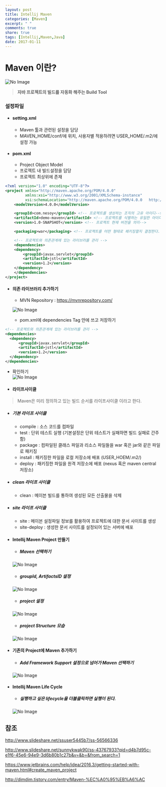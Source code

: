 ```yaml
---
layout: post
title: Intellij Maven
categories: [Maven]
excerpt: " "
comments: true
share: true
tags: [Intellij,Maven,Java]
date: 2017-01-11
---
```

# **Maven 이란?**
![No Image](/assets/posts/20170111/maven.PNG)

> **자바 프로젝트의 빌드를 자동화 해주는 Build Tool**

### 설정파일

- #### setting.xml
  - Maven 툴과 관련된 설정을 담당
  - MAVEN_HOME/conf/에 위치, 사용자별 적용하려면 USER_HOME/.m2/에 설정 가능

- #### pom.xml
  - Project Object Model
  - 프로젝트 내 빌드설정을 담당
  - 프로젝트 최상위에 존재

```xml
<?xml version="1.0" encoding="UTF-8"?>
<project xmlns="http://maven.apache.org/POM/4.0.0"
         xmlns:xsi="http://www.w3.org/2001/XMLSchema-instance"
         xsi:schemaLocation="http://maven.apache.org/POM/4.0.0   http://maven.apache.org/xsd/maven-4.0.0.xsd">
    <modelVersion>4.0.0</modelVersion>

    <groupId>com.nesoy</groupId> <!-- 프로젝트를 생성하는 조직의 고유 아이디-->
    <artifactId>demo-maven</artifactId> <!-- 프로젝트를 식별하는 유일한 아이디-->
    <version>1.0-SNAPSHOT</version> <!-- 프로젝트 현재 버젼을 의미-->

    <packaging>war</packaging> <!-- 프로젝트를 어떤 형태로 패키징할지 결정한다. jav, war, ear, pom등이 해당된다.-->

    <!-- 프로젝트와 의존관계에 있는 라이브러를 관리 -->
    <dependencies>
    <dependency>
        <groupId>javax.servlet</groupId>
        <artifactId>jstl</artifactId>
        <version>1.2</version>
    </dependency>
    </dependencies>
</project>
```

- #### 의존 라이브러리 추가하기
  - MVN Repository : <https://mvnrepository.com/>

  ![No Image](/assets/posts/20170111/mvnRepository.PNG)

  - pom.xml에 dependencies Tag 안에 쓰고 저장하기

```xml
<!-- 프로젝트와 의존관계에 있는 라이브러를 관리 -->
<dependencies>
  <dependency>
      <groupId>javax.servlet</groupId>
      <artifactId>jstl</artifactId>
      <version>1.2</version>
  </dependency>
</dependencies>
```

  - 확인하기  
  ![No Image](/assets/posts/20170111/library.PNG)


- #### 라이프사이클
 > Maven은 미리 정의하고 있는 빌드 순서를 라이프사이클 이라고 한다.

- ##### 기본 라이프 사이클
  - compile : 소스 코드를 컴파일
  - test : 단위 테스트 실행 (기본설정은 단위 테스트가 실패하면 빌드 실패로 간주함)
  - package : 컴파일된 클래스 파일과 리소스 파일들을 war 혹은 jar와 같은 파일로 패키징
  - install : 패키징한 파일을 로컬 저장소에 배포 (USER_HOEM/.m2/)
  - deploy : 패키징한 파일을 원격 저장소에 배포 (nexus 혹은 maven central 저장소)

- ##### clean 라이프 사이클
  - clean : 메이븐 빌드를 통하여 생성된 모든 산출물을 삭제

- ##### site 라이프 사이클
  - site : 메이븐 설정파일 정보를 활용하여 프로젝트에 대한 문서 사이트를 생성
  - site-deploy : 생성한 문서 사이트를 설정되어 있는 서버에 배포

- #### Intellij Maven Project 만들기
  - ##### Maven 선택하기

  ![No Image](/assets/posts/20170111/1.PNG)

  - ##### groupId, ArtifactsID 설정

  ![No Image](/assets/posts/20170111/2.PNG)

  - ##### project 설정

  ![No Image](/assets/posts/20170111/3.PNG)

  - ##### project Structure 모습

  ![No Image](/assets/posts/20170111/4.PNG)

- #### 기존의 Project에 Maven 추가하기
  - ##### Add Framework Support 설정으로 넘어가 Maven 선택하기
  ![No Image](/assets/posts/20170111/5.PNG)

- #### Intellij Maven Life Cycle
  - ##### 실행하고 싶은 lifecycle을 더블클릭하면 실행이 된다.
  ![No Image](/assets/posts/20170111/lifecycle.PNG)




## 참조
<http://www.slideshare.net/ssuser5445b7/ss-56566336>

<http://www.slideshare.net/sunnykwak90/ss-43767933?qid=d4b7d95c-e1f6-45e6-94e9-3d6b80b1c27b&v=&b=&from_search=1>

<https://www.jetbrains.com/help/idea/2016.3/getting-started-with-maven.html#create_maven_project>

<http://dimdim.tistory.com/entry/Maven-%EC%A0%95%EB%A6%AC>
